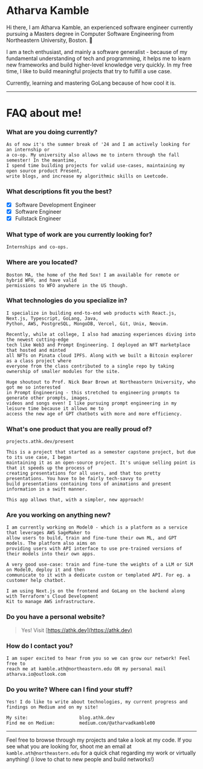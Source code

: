# Atharva Kamble

Hi there, I am Atharva Kamble, an experienced software engineer currently pursuing a Masters degree in Computer Software Engineering from Northeastern University, Boston. 👋

I am a tech enthusiast, and mainly a software generalist - because of my fundamental understanding of tech and programming, it helps me to learn new frameworks and build higher-level knowledge very quickly. In my free time, I like to build meaningful projects that try to fulfill a use case.

Currently, learning and mastering GoLang because of how cool it is.
___

# FAQ about me!
### What are you doing currently?
```
As of now it's the summer break of '24 and I am actively looking for an internship or
a co-op. My university also allows me to intern through the fall semester! In the meantime,
I spend time building projects for valid use-cases, maintaining my open source product Present,
write blogs, and increase my algorithmic skills on Leetcode.
```

### What descriptions fit you the best?
- [x] Software Development Engineer
- [x] Software Engineer
- [x] Fullstack Engineer 

### What type of work are you currently looking for?
```
Internships and co-ops.
```

### Where are you located?
```
Boston MA, the home of the Red Sox! I am available for remote or hybrid WFH, and have valid
permissions to WFO anywhere in the US though.
```
### What technologies do you specialize in?
```
I specialize in building end-to-end web products with React.js, Next.js, Typescript, GoLang, Java,
Python, AWS, PostgreSQL, MongoDB, Vercel, Git, Unix, Neovim.
```
```
Recently, while at college, I also had amazing experiences diving into the newest cutting-edge
tech like Web3 and Prompt Engineering. I deployed an NFT marketplace that hosted and minted
all NFTs on Pinata cloud IPFS. Along with we built a Bitcoin explorer as a class project where
everyone from the class contributed to a single repo by taking ownership of smaller modules for the site.
```
```
Huge shoutout to Prof. Nick Bear Brown at Northeastern University, who got me so interested
in Prompt Engineering - this stretched to engineering prompts to generate other prompts, images,
videos and songs even! I like pursuing prompt engineering in my leisure time because it allows me to
access the new age of GPT chatbots with more and more efficiency.
```

### What's one product that you are really proud of?
```
projects.athk.dev/present

This is a project that started as a semester capstone project, but due to its use case, I began
maintaining it as an open-source project. It's unique selling point is that it speeds up the process of
creating presentations for all users, and that too pretty presentations. You have to be fairly tech-savvy to
build presentations containing tons of animations and present information in a swift manner.

This app allows that, with a simpler, new approach!
```

### Are you working on anything new?
```
I am currently working on Model0 - which is a platform as a service that leverages AWS SageMaker to
allow users to build, train and fine-tune their own ML, and GPT models. The platform also aims on
providing users with API interface to use pre-trained versions of their models into their own apps.

A very good use-case: train and fine-tune the weights of a LLM or SLM on Model0, deploy it and then
communicate to it with a dedicate custom or templated API. For eg. a customer help chatbot.

I am using Next.js on the frontend and GoLang on the backend along with Terraform's Cloud Development
Kit to manage AWS infrastructure.
```

### Do you have a personal website? 
> Yes! Visit [https://athk.dev](https://athk.dev)

### How do I contact you?
```
I am super excited to hear from you so we can grow our network! Feel free to
reach me at kamble.ath@northeastern.edu OR my personal mail atharva.io@outlook.com
```

### Do you write? Where can I find your stuff?
```
Yes! I do like to write about technologies, my current progress and findings on Medium and on my site!

My site:                   blog.athk.dev
Find me on Medium:         medium.com/@atharvadkamble00 
```

___
Feel free to browse through my projects and take a look at my code. If you see what you are looking for, shoot me an email at `kamble.ath@northeastern.edu` for a quick chat regarding my work or virtually anything! (i love to chat to new people and build networks!)

